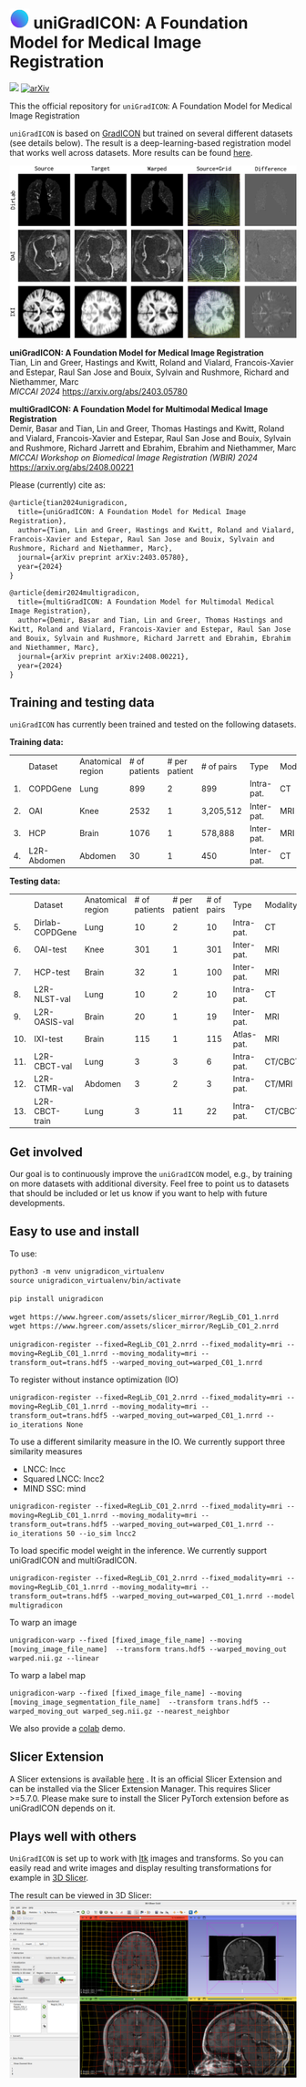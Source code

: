 # <img src="ICON_universal_model.png" width="35" height="35"> uniGradICON: A Foundation Model for Medical Image Registration

[<img src="https://github.com/uncbiag/unigradicon/actions/workflows/test_readme_works.yml/badge.svg">](https://github.com/uncbiag/unigradicon/actions) [![arXiv](https://img.shields.io/badge/arXiv-2403.05780-b31b1b.svg)](https://arxiv.org/abs/2403.05780)

This the official repository for `uniGradICON`: A Foundation Model for Medical Image Registration

`uniGradICON` is based on [GradICON](https://github.com/uncbiag/ICON) but trained on several different datasets (see details below). 
The result is a deep-learning-based registration model that works well across datasets. More results can be found [here](/demos/Examples.md).

![teaser](IntroFigure.jpg?raw=true)

**uniGradICON: A Foundation Model for Medical Image Registration**  
Tian, Lin and Greer, Hastings and Kwitt, Roland and Vialard, Francois-Xavier and Estepar, Raul San Jose and Bouix, Sylvain and Rushmore, Richard and Niethammer, Marc  
_MICCAI 2024_ https://arxiv.org/abs/2403.05780  

**multiGradICON: A Foundation Model for Multimodal Medical Image Registration**  
Demir, Basar and Tian, Lin and Greer, Thomas Hastings and Kwitt, Roland and Vialard, Francois-Xavier and Estepar, Raul San Jose and Bouix, Sylvain and Rushmore, Richard Jarrett and Ebrahim, Ebrahim and Niethammer, Marc  
_MICCAI Workshop on Biomedical Image Registration (WBIR) 2024_ https://arxiv.org/abs/2408.00221  

Please (currently) cite as:
```
@article{tian2024unigradicon,
  title={uniGradICON: A Foundation Model for Medical Image Registration},
  author={Tian, Lin and Greer, Hastings and Kwitt, Roland and Vialard, Francois-Xavier and Estepar, Raul San Jose and Bouix, Sylvain and Rushmore, Richard and Niethammer, Marc},
  journal={arXiv preprint arXiv:2403.05780},
  year={2024}
}
```
```
@article{demir2024multigradicon,
  title={multiGradICON: A Foundation Model for Multimodal Medical Image Registration},
  author={Demir, Basar and Tian, Lin and Greer, Thomas Hastings and Kwitt, Roland and Vialard, Francois-Xavier and Estepar, Raul San Jose and Bouix, Sylvain and Rushmore, Richard Jarrett and Ebrahim, Ebrahim and Niethammer, Marc},
  journal={arXiv preprint arXiv:2408.00221},
  year={2024}
}
```

## Training and testing data

`uniGradICON` has currently been trained and tested on the following datasets.

**Training data:**
<table>
    <tr>
        <td> </td>
        <td>Dataset</td>
        <td>Anatomical region</td>
        <td># of patients</td>
        <td># per patient</td>
        <td># of pairs</td>
        <td>Type</td>
        <td>Modality</td>
    </tr>
    <tr>
        <td>1.</td> 
        <td>COPDGene</td>
        <td>Lung</td>
        <td>899</td>
        <td>2</td>
        <td>899</td>
        <td>Intra-pat.</td>
        <td>CT</td>
    </tr>
    <tr>
        <td>2.</td> 
        <td>OAI</td>
        <td>Knee</td>
        <td>2532</td>
        <td>1</td>
        <td>3,205,512</td>
        <td>Inter-pat.</td>
        <td>MRI</td>
    </tr>
    <tr>
        <td>3.</td> 
        <td>HCP</td>
        <td>Brain</td>
        <td>1076</td>
        <td>1</td>
        <td>578,888</td>
        <td>Inter-pat.</td>
        <td>MRI</td>
    </tr>
    <tr>
        <td>4.</td>
        <td>L2R-Abdomen</td>
        <td>Abdomen</td>
        <td>30</td>
        <td>1</td>
        <td>450</td>
        <td>Inter-pat.</td>
        <td>CT</td>
    </tr>
</table>

**Testing data:**
<table>
    <tr>
        <td> </td>
        <td>Dataset</td>
        <td>Anatomical region</td>
        <td># of patients</td>
        <td># per patient</td>
        <td># of pairs</td>
        <td>Type</td>
        <td>Modality</td>
    </tr>     
    <tr>
        <td>5.</td>
        <td>Dirlab-COPDGene</td>
        <td>Lung</td>
        <td>10</td>
        <td>2</td>
        <td>10</td>
        <td>Intra-pat.</td>
        <td>CT</td>
    </tr>
    <tr>
        <td>6.</td>
        <td>OAI-test</td>
        <td>Knee</td>
        <td>301</td>
        <td>1</td>
        <td>301</td>
        <td>Inter-pat.</td>
        <td>MRI</td>
    </tr>
    <tr>
        <td>7.</td>
        <td>HCP-test</td>
        <td>Brain</td>
        <td>32</td>
        <td>1</td>
        <td>100</td>
        <td>Inter-pat.</td>
        <td>MRI</td>
    </tr>
    <tr>
        <td>8.</td>
        <td>L2R-NLST-val</td>
        <td>Lung</td>
        <td>10</td>
        <td>2</td>
        <td>10</td>
        <td>Intra-pat.</td>
        <td>CT</td>
    </tr>
    <tr>
        <td>9.</td>
        <td>L2R-OASIS-val</td>
        <td>Brain</td>
        <td>20</td>
        <td>1</td>
        <td>19</td>
        <td>Inter-pat.</td>
        <td>MRI</td>
    </tr>
    <tr>
        <td>10.</td>
        <td>IXI-test</td>
        <td>Brain</td>
        <td>115</td>
        <td>1</td>
        <td>115</td>
        <td>Atlas-pat.</td>
        <td>MRI</td>
    </tr>
    <tr>
        <td>11.</td>
        <td>L2R-CBCT-val</td>
        <td>Lung</td>
        <td>3</td>
        <td>3</td>
        <td>6</td>
        <td>Intra-pat.</td>
        <td>CT/CBCT</td>
    </tr>
    <tr>
        <td>12.</td>
        <td>L2R-CTMR-val</td>
        <td>Abdomen</td>
        <td>3</td>
        <td>2</td>
        <td>3</td>
        <td>Intra-pat.</td>
        <td>CT/MRI</td>
    </tr>
    <tr>
        <td>13.</td>
        <td>L2R-CBCT-train</td>
        <td>Lung</td>
        <td>3</td>
        <td>11</td>
        <td>22</td>
        <td>Intra-pat.</td>
        <td>CT/CBCT</td>
    </tr>
</table>

## Get involved

Our goal is to continuously improve the `uniGradICON` model, e.g., by training on more datasets with additional diversity. Feel free to point us to datasets that should be included or let us know if you want to help with future developments.

## Easy to use and install

To use:

```
python3 -m venv unigradicon_virtualenv
source unigradicon_virtualenv/bin/activate

pip install unigradicon

wget https://www.hgreer.com/assets/slicer_mirror/RegLib_C01_1.nrrd
wget https://www.hgreer.com/assets/slicer_mirror/RegLib_C01_2.nrrd

unigradicon-register --fixed=RegLib_C01_2.nrrd --fixed_modality=mri --moving=RegLib_C01_1.nrrd --moving_modality=mri --transform_out=trans.hdf5 --warped_moving_out=warped_C01_1.nrrd

```

To register without instance optimization (IO)
```
unigradicon-register --fixed=RegLib_C01_2.nrrd --fixed_modality=mri --moving=RegLib_C01_1.nrrd --moving_modality=mri --transform_out=trans.hdf5 --warped_moving_out=warped_C01_1.nrrd --io_iterations None
```

To use a different similarity measure in the IO. We currently support three similarity measures
- LNCC: lncc
- Squared LNCC: lncc2
- MIND SSC: mind
```
unigradicon-register --fixed=RegLib_C01_2.nrrd --fixed_modality=mri --moving=RegLib_C01_1.nrrd --moving_modality=mri --transform_out=trans.hdf5 --warped_moving_out=warped_C01_1.nrrd --io_iterations 50 --io_sim lncc2
```

To load specific model weight in the inference. We currently support uniGradICON and multiGradICON.
```
unigradicon-register --fixed=RegLib_C01_2.nrrd --fixed_modality=mri --moving=RegLib_C01_1.nrrd --moving_modality=mri --transform_out=trans.hdf5 --warped_moving_out=warped_C01_1.nrrd --model multigradicon
```

To warp an image
```
unigradicon-warp --fixed [fixed_image_file_name] --moving [moving_image_file_name]  --transform trans.hdf5 --warped_moving_out warped.nii.gz --linear
```
To warp a label map

```
unigradicon-warp --fixed [fixed_image_file_name] --moving [moving_image_segmentation_file_name]  --transform trans.hdf5 --warped_moving_out warped_seg.nii.gz --nearest_neighbor
```

We also provide a [colab](https://colab.research.google.com/drive/1JuFL113WN3FHCoXG-4fiBTWIyYpwGyGy?usp=sharing) demo.

## Slicer Extension

A Slicer extensions is available [here](https://github.com/uncbiag/SlicerUniGradICON?tab=readme-ov-file) . It is an official Slicer Extension and can be installed via the Slicer Extension Manager. This requires Slicer >=5.7.0. Please make sure to install the Slicer PyTorch extension before as uniGradICON depends on it.

## Plays well with others

`UniGradICON` is set up to work with [Itk](https://itk.org/) images and transforms. So you can easily read and write images and display resulting transformations for example in [3D Slicer](https://www.slicer.org/).

The result can be viewed in 3D Slicer:
![result](slicer_output.png?raw=true)

